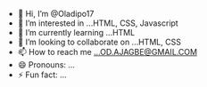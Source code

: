 - 👋 Hi, I’m @Oladipo17
- 👀 I’m interested in ...HTML, CSS, Javascript
- 🌱 I’m currently learning ...HTML
- 💞️ I’m looking to collaborate on ...HTML, CSS
- 📫 How to reach me ...OD.AJAGBE@GMAIL.COM
- 😄 Pronouns: ...
- ⚡ Fun fact: ...

<!---
Oladipo17/Oladipo17 is a ✨ special ✨ repository because its `README.md` (this file) appears on your GitHub profile.
You can click the Preview link to take a look at your changes.
--->
